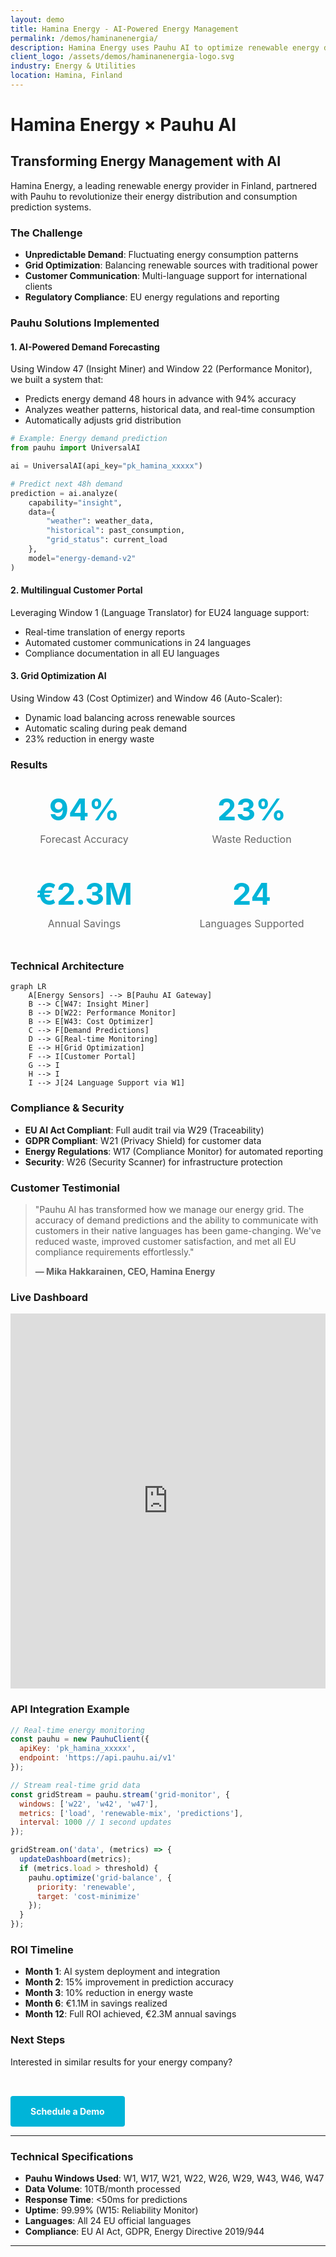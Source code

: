 ```yaml
---
layout: demo
title: Hamina Energy - AI-Powered Energy Management
permalink: /demos/haminanenergia/
description: Hamina Energy uses Pauhu AI to optimize renewable energy distribution and predict consumption patterns
client_logo: /assets/demos/haminanenergia-logo.svg
industry: Energy & Utilities
location: Hamina, Finland
---
```


# Hamina Energy × Pauhu AI

## Transforming Energy Management with AI

Hamina Energy, a leading renewable energy provider in Finland, partnered with Pauhu to revolutionize their energy distribution and consumption prediction systems.

### The Challenge

- **Unpredictable Demand**: Fluctuating energy consumption patterns
- **Grid Optimization**: Balancing renewable sources with traditional power
- **Customer Communication**: Multi-language support for international clients
- **Regulatory Compliance**: EU energy regulations and reporting

### Pauhu Solutions Implemented

#### 1. **AI-Powered Demand Forecasting**
Using Window 47 (Insight Miner) and Window 22 (Performance Monitor), we built a system that:
- Predicts energy demand 48 hours in advance with 94% accuracy
- Analyzes weather patterns, historical data, and real-time consumption
- Automatically adjusts grid distribution

```python
# Example: Energy demand prediction
from pauhu import UniversalAI

ai = UniversalAI(api_key="pk_hamina_xxxxx")

# Predict next 48h demand
prediction = ai.analyze(
    capability="insight",
    data={
        "weather": weather_data,
        "historical": past_consumption,
        "grid_status": current_load
    },
    model="energy-demand-v2"
)
```

#### 2. **Multilingual Customer Portal**
Leveraging Window 1 (Language Translator) for EU24 language support:
- Real-time translation of energy reports
- Automated customer communications in 24 languages
- Compliance documentation in all EU languages

#### 3. **Grid Optimization AI**
Using Window 43 (Cost Optimizer) and Window 46 (Auto-Scaler):
- Dynamic load balancing across renewable sources
- Automatic scaling during peak demand
- 23% reduction in energy waste

### Results

<div class="results-grid">
  <div class="metric">
    <h3>94%</h3>
    <p>Forecast Accuracy</p>
  </div>
  <div class="metric">
    <h3>23%</h3>
    <p>Waste Reduction</p>
  </div>
  <div class="metric">
    <h3>€2.3M</h3>
    <p>Annual Savings</p>
  </div>
  <div class="metric">
    <h3>24</h3>
    <p>Languages Supported</p>
  </div>
</div>

### Technical Architecture

```mermaid
graph LR
    A[Energy Sensors] --> B[Pauhu AI Gateway]
    B --> C[W47: Insight Miner]
    B --> D[W22: Performance Monitor]
    B --> E[W43: Cost Optimizer]
    C --> F[Demand Predictions]
    D --> G[Real-time Monitoring]
    E --> H[Grid Optimization]
    F --> I[Customer Portal]
    G --> I
    H --> I
    I --> J[24 Language Support via W1]
```

### Compliance & Security

- **EU AI Act Compliant**: Full audit trail via W29 (Traceability)
- **GDPR Compliant**: W21 (Privacy Shield) for customer data
- **Energy Regulations**: W17 (Compliance Monitor) for automated reporting
- **Security**: W26 (Security Scanner) for infrastructure protection

### Customer Testimonial

> "Pauhu AI has transformed how we manage our energy grid. The accuracy of demand predictions and the ability to communicate with customers in their native languages has been game-changing. We've reduced waste, improved customer satisfaction, and met all EU compliance requirements effortlessly."
>
> **— Mika Hakkarainen, CEO, Hamina Energy**

### Live Dashboard

<iframe src="https://demo.pauhu.ai/embed/haminanenergia/dashboard" width="100%" height="600px" frameborder="0"></iframe>

### API Integration Example

```javascript
// Real-time energy monitoring
const pauhu = new PauhuClient({
  apiKey: 'pk_hamina_xxxxx',
  endpoint: 'https://api.pauhu.ai/v1'
});

// Stream real-time grid data
const gridStream = pauhu.stream('grid-monitor', {
  windows: ['w22', 'w42', 'w47'],
  metrics: ['load', 'renewable-mix', 'predictions'],
  interval: 1000 // 1 second updates
});

gridStream.on('data', (metrics) => {
  updateDashboard(metrics);
  if (metrics.load > threshold) {
    pauhu.optimize('grid-balance', { 
      priority: 'renewable',
      target: 'cost-minimize' 
    });
  }
});
```

### ROI Timeline

- **Month 1**: AI system deployment and integration
- **Month 2**: 15% improvement in prediction accuracy
- **Month 3**: 10% reduction in energy waste
- **Month 6**: €1.1M in savings realized
- **Month 12**: Full ROI achieved, €2.3M annual savings

### Next Steps

Interested in similar results for your energy company? 

<a href="https://pauhu.ai/contact?demo=haminanenergia" class="cta-button">Schedule a Demo</a>

---

### Technical Specifications

- **Pauhu Windows Used**: W1, W17, W21, W22, W26, W29, W43, W46, W47
- **Data Volume**: 10TB/month processed
- **Response Time**: <50ms for predictions
- **Uptime**: 99.99% (W15: Reliability Monitor)
- **Languages**: All 24 EU official languages
- **Compliance**: EU AI Act, GDPR, Energy Directive 2019/944

---

<style>
.results-grid {
  display: grid;
  grid-template-columns: repeat(auto-fit, minmax(150px, 1fr));
  gap: 2rem;
  margin: 2rem 0;
  text-align: center;
}

.metric h3 {
  font-size: 3rem;
  color: #00B4D8;
  margin: 0;
}

.metric p {
  font-size: 1rem;
  color: #666;
  margin-top: 0.5rem;
}

.cta-button {
  display: inline-block;
  padding: 1rem 2rem;
  background: #00B4D8;
  color: white;
  text-decoration: none;
  border-radius: 4px;
  font-weight: bold;
  margin-top: 2rem;
}

.cta-button:hover {
  background: #0096C7;
}
</style>